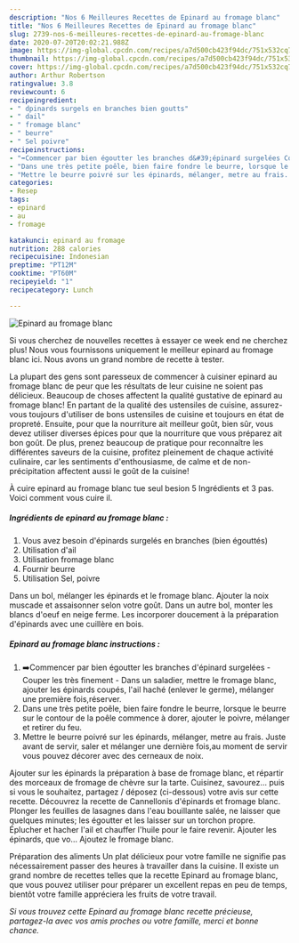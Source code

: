 ```yaml
---
description: "Nos 6 Meilleures Recettes de Epinard au fromage blanc"
title: "Nos 6 Meilleures Recettes de Epinard au fromage blanc"
slug: 2739-nos-6-meilleures-recettes-de-epinard-au-fromage-blanc
date: 2020-07-20T20:02:21.988Z
image: https://img-global.cpcdn.com/recipes/a7d500cb423f94dc/751x532cq70/epinard-au-fromage-blanc-photo-principale-de-la-recette.jpg
thumbnail: https://img-global.cpcdn.com/recipes/a7d500cb423f94dc/751x532cq70/epinard-au-fromage-blanc-photo-principale-de-la-recette.jpg
cover: https://img-global.cpcdn.com/recipes/a7d500cb423f94dc/751x532cq70/epinard-au-fromage-blanc-photo-principale-de-la-recette.jpg
author: Arthur Robertson
ratingvalue: 3.8
reviewcount: 6
recipeingredient:
- " dpinards surgels en branches bien goutts"
- " dail"
- " fromage blanc"
- " beurre"
- " Sel poivre"
recipeinstructions:
- "➡️Commencer par bien égoutter les branches d&#39;épinard surgelées Couper les très finement Dans un saladier, mettre le fromage blanc, ajouter les épinards coupés, l&#39;ail haché (enlever le germe), mélanger une première fois,réserver."
- "Dans une très petite poêle, bien faire fondre le beurre, lorsque le beurre sur le contour de la poêle commence à dorer, ajouter le poivre, mélanger et retirer du feu."
- "Mettre le beurre poivré sur les épinards, mélanger, metre au frais. Juste avant de servir, saler et mélanger une dernière fois,au moment de servir vous pouvez décorer avec des cerneaux de noix."
categories:
- Resep
tags:
- epinard
- au
- fromage

katakunci: epinard au fromage 
nutrition: 288 calories
recipecuisine: Indonesian
preptime: "PT12M"
cooktime: "PT60M"
recipeyield: "1"
recipecategory: Lunch

---
```



![Epinard au fromage blanc](https://img-global.cpcdn.com/recipes/a7d500cb423f94dc/751x532cq70/epinard-au-fromage-blanc-photo-principale-de-la-recette.jpg)

Si vous cherchez de nouvelles recettes à essayer ce week end ne cherchez plus! Nous vous fournissons uniquement le meilleur epinard au fromage blanc ici. Nous avons un grand nombre de recette à tester.

La plupart des gens sont paresseux de commencer à cuisiner epinard au fromage blanc de peur que les résultats de leur cuisine ne soient pas délicieux. Beaucoup de choses affectent la qualité gustative de epinard au fromage blanc! En partant de la qualité des ustensiles de cuisine, assurez-vous toujours d'utiliser de bons ustensiles de cuisine et toujours en état de propreté. Ensuite, pour que la nourriture ait meilleur goût, bien sûr, vous devez utiliser diverses épices pour que la nourriture que vous préparez ait bon goût. De plus, prenez beaucoup de pratique pour reconnaître les différentes saveurs de la cuisine, profitez pleinement de chaque activité culinaire, car les sentiments d'enthousiasme, de calme et de non-précipitation affectent aussi le goût de la cuisine!

<!--inarticleads1-->

À cuire epinard au fromage blanc tue seul besion 5 Ingrédients et 3 pas. Voici comment vous cuire il.

##### Ingrédients de epinard au fromage blanc :

1. Vous avez besoin  d&#39;épinards surgelés en branches (bien égouttés)
1. Utilisation  d&#39;ail
1. Utilisation  fromage blanc
1. Fournir  beurre
1. Utilisation  Sel, poivre


Dans un bol, mélanger les épinards et le fromage blanc. Ajouter la noix muscade et assaisonner selon votre goût. Dans un autre bol, monter les blancs d&#39;oeuf en neige ferme. Les incorporer doucement à la préparation d&#39;épinards avec une cuillère en bois. 

<!--inarticleads2-->

##### Epinard au fromage blanc instructions :

1. ➡️Commencer par bien égoutter les branches d&#39;épinard surgelées - Couper les très finement - Dans un saladier, mettre le fromage blanc, ajouter les épinards coupés, l&#39;ail haché (enlever le germe), mélanger une première fois,réserver.
1. Dans une très petite poêle, bien faire fondre le beurre, lorsque le beurre sur le contour de la poêle commence à dorer, ajouter le poivre, mélanger et retirer du feu.
1. Mettre le beurre poivré sur les épinards, mélanger, metre au frais. Juste avant de servir, saler et mélanger une dernière fois,au moment de servir vous pouvez décorer avec des cerneaux de noix.


Ajouter sur les épinards la préparation à base de fromage blanc, et répartir des morceaux de fromage de chèvre sur la tarte. Cuisinez, savourez… puis si vous le souhaitez, partagez / déposez (ci-dessous) votre avis sur cette recette. Découvrez la recette de Cannellonis d&#39;épinards et fromage blanc. Plonger les feuilles de lasagnes dans l&#39;eau bouillante salée, ne laisser que quelques minutes; les égoutter et les laisser sur un torchon propre. Éplucher et hacher l&#39;ail et chauffer l&#39;huile pour le faire revenir. Ajouter les épinards, que vo… Ajoutez le fromage blanc. 

<!--inarticleads1-->

<p>
Préparation des aliments Un plat délicieux pour votre famille ne signifie pas nécessairement passer des heures à travailler dans la cuisine. Il existe un grand nombre de recettes telles que la recette Epinard au fromage blanc, que vous pouvez utiliser pour préparer un excellent repas en peu de temps, bientôt votre famille appréciera les fruits de votre travail.
</p>

<p>
<i>Si vous trouvez cette Epinard au fromage blanc recette précieuse, partagez-la avec vos amis proches ou votre famille, merci et bonne chance.</i>
</p>
